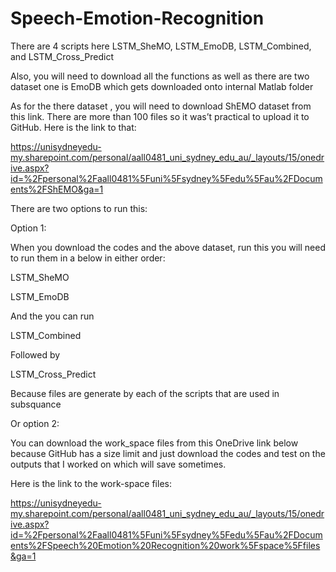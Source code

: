 # Speech-Emotion-Recognition


There are 4 scripts here LSTM_SheMO, LSTM_EmoDB,  LSTM_Combined, and LSTM_Cross_Predict 

Also, you will need to download all the functions as well as there are two dataset one is EmoDB which gets downloaded onto internal Matlab folder 


As for the there dataset , you will need to download ShEMO dataset from this link. There are more than 100 files so it was’t practical to upload it to GitHub. Here is the link to that:

https://unisydneyedu-my.sharepoint.com/personal/aall0481_uni_sydney_edu_au/_layouts/15/onedrive.aspx?id=%2Fpersonal%2Faall0481%5Funi%5Fsydney%5Fedu%5Fau%2FDocuments%2FShEMO&ga=1

There are two options to run this:

Option 1:


When you download the codes and the above dataset, run this you will need to run them in a below in either order:

LSTM_SheMO 

 LSTM_EmoDB  

And the you can run 

LSTM_Combined 

Followed by 

LSTM_Cross_Predict 

Because files are generate by each of the scripts that are used in subsquance

Or option 2:

You can download the work_space files from this OneDrive link below because GitHub has a size limit  and just download the codes and test on the outputs that I worked on which will save sometimes.

Here is the link to the work-space files:

https://unisydneyedu-my.sharepoint.com/personal/aall0481_uni_sydney_edu_au/_layouts/15/onedrive.aspx?id=%2Fpersonal%2Faall0481%5Funi%5Fsydney%5Fedu%5Fau%2FDocuments%2FSpeech%20Emotion%20Recognition%20work%5Fspace%5Ffiles&ga=1
